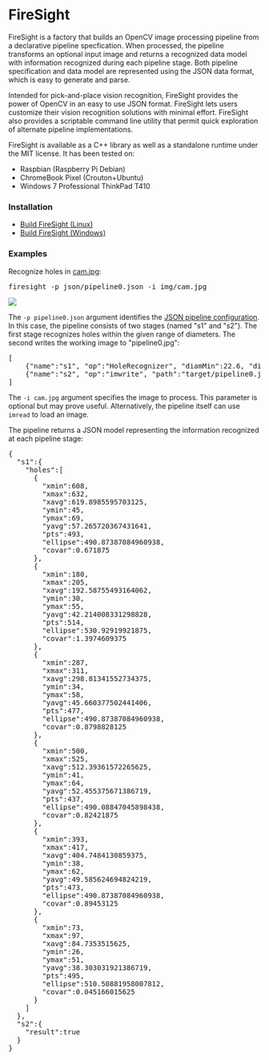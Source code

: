 FireSight
=========

FireSight is a factory that builds an OpenCV image processing pipeline from a declarative pipeline specfication.
When processed, the pipeline transforms an optional input image and 
returns a recognized data model with information recognized during each pipeline stage. Both pipeline specification and data model are represented using the JSON data format, which is easy to generate and parse. 

Intended for pick-and-place vision recognition, FireSight provides the power of OpenCV in an easy to use JSON format.
FireSight lets users customize their vision recognition solutions with minimal effort. FireSight also provides a scriptable command line utility that permit quick exploration of alternate pipeline implementations. 

FireSight is available as a C++ library as well as a standalone runtime under the MIT license. It has been tested on:

* Raspbian (Raspberry Pi Debian)
* ChromeBook Pixel (Crouton+Ubuntu)
* Windows 7 Professional ThinkPad T410

### Installation

* [Build FireSight (Linux)](https://github.com/firepick1/FireSight/wiki/Build-FireSight-%28Linux%29)
* [Build FireSight (Windows)](https://github.com/firepick1/FireSight/wiki/Build-FireSight-%28Linux%29)

### Examples
Recognize holes in <a href="img/cam.jpg">cam.jpg</a>:
<pre>
firesight -p json/pipeline0.json -i img/cam.jpg
</pre>
<img src="img/pipeline0.jpg"/>

The <code>-p pipeline0.json</code> argument identifies the [JSON pipeline configuration](http://github.com/firepick1/FireSight/wiki). In this case,
the pipeline consists of two stages (named "s1" and "s2"). The first stage recognizes holes within
the given range of diameters. The second writes the working image to "pipeline0.jpg":
<pre>
[
	{"name":"s1", "op":"HoleRecognizer", "diamMin":22.6, "diamMax":29.9, "show":1},
	{"name":"s2", "op":"imwrite", "path":"target/pipeline0.jpg"}
]
</pre>

The <code>-i cam.jpg</code> argument specifies the image to process. 
This parameter is optional but may prove useful. Alternatively, 
the pipeline itself can use <code>imread</code> to load an image.

The pipeline returns a JSON model representing the information recognized at each pipeline stage:

<pre>
{
  "s1":{
    "holes":[
      {
        "xmin":608,
        "xmax":632,
        "xavg":619.8985595703125,
        "ymin":45,
        "ymax":69,
        "yavg":57.265720367431641,
        "pts":493,
        "ellipse":490.87387084960938,
        "covar":0.671875
      },
      {
        "xmin":180,
        "xmax":205,
        "xavg":192.58755493164062,
        "ymin":30,
        "ymax":55,
        "yavg":42.214008331298828,
        "pts":514,
        "ellipse":530.92919921875,
        "covar":1.3974609375
      },
      {
        "xmin":287,
        "xmax":311,
        "xavg":298.81341552734375,
        "ymin":34,
        "ymax":58,
        "yavg":45.660377502441406,
        "pts":477,
        "ellipse":490.87387084960938,
        "covar":0.8798828125
      },
      {
        "xmin":500,
        "xmax":525,
        "xavg":512.39361572265625,
        "ymin":41,
        "ymax":64,
        "yavg":52.455375671386719,
        "pts":437,
        "ellipse":490.08847045898438,
        "covar":0.82421875
      },
      {
        "xmin":393,
        "xmax":417,
        "xavg":404.7484130859375,
        "ymin":38,
        "ymax":62,
        "yavg":49.585624694824219,
        "pts":473,
        "ellipse":490.87387084960938,
        "covar":0.89453125
      },
      {
        "xmin":73,
        "xmax":97,
        "xavg":84.7353515625,
        "ymin":26,
        "ymax":51,
        "yavg":38.303031921386719,
        "pts":495,
        "ellipse":510.50881958007812,
        "covar":0.045166015625
      }
    ]
  },
  "s2":{
    "result":true
  }
}
</pre>




